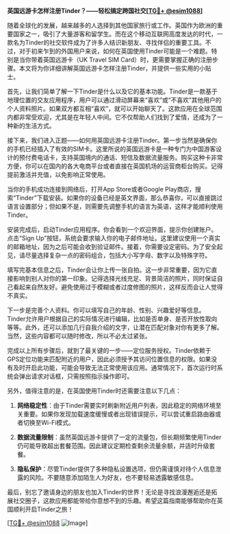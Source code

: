**英国远游卡怎样注册Tinder？——轻松搞定跨国社交[[TG💪+ @esim1088](https://t.me/s/esim1088)]**

随着全球化的发展，越来越多的人选择到其他国家旅行或工作。英国作为欧洲的重要国家之一，吸引了大量游客和留学生。而在这个移动互联网高度发达的时代，一款名为Tinder的社交软件成为了许多人结识新朋友、寻找伴侣的重要工具。不过，对于初来乍到的外国用户来说，如何在英国使用Tinder可能是一个难题。特别是当你带着英国远游卡（UK Travel SIM Card）时，更需要掌握正确的注册步骤。本文将为你详细讲解英国远游卡怎样注册Tinder，并提供一些实用的小贴士。

首先，让我们简单了解一下Tinder是什么以及它的基本功能。Tinder是一款基于地理位置的交友应用程序，用户可以通过滑动屏幕来“喜欢”或“不喜欢”其他用户的个人资料照片。如果双方都互相“喜欢”，就可以开始聊天了。这款应用在全球范围内都非常受欢迎，尤其是在年轻人中间。它不仅帮助人们找到了爱情，还成为了一种新的生活方式。

接下来，我们进入正题——如何用英国远游卡注册Tinder。第一步当然是确保你的手机已经插入了有效的SIM卡。这里所说的英国远游卡是一种专门为中国游客设计的预付费电话卡，支持英国境内的通话、短信及数据流量服务。购买这种卡非常方便，你可以在国内的各大电商平台或者直接在英国机场的运营商柜台购买。记得提前激活并充值，以免影响正常使用。

当你的手机成功连接到网络后，打开App Store或者Google Play商店，搜索“Tinder”下载安装。如果你的设备已经是英文界面，那么恭喜你，可以直接跳过语言设置部分；但如果不是，则需要先调整手机的语言为英语，这样才能顺利使用Tinder。

安装完成后，启动Tinder应用程序。你会看到一个欢迎界面，提示你创建账户。点击“Sign Up”按钮，系统会要求输入你的电子邮件地址。这里建议使用一个真实的邮箱地址，因为之后可能会收到验证邮件。接着，你需要设定密码。为了安全起见，请尽量选择复杂一点的密码组合，包括大小写字母、数字以及特殊字符。

填写完基本信息之后，Tinder会让你上传一张自拍。这一步非常重要，因为它直接影响到别人对你的第一印象。记得选择光线充足、背景简洁的照片，同时保证自己看起来自然友好。避免使用过于模糊或者过度修图的照片，这样反而会让人觉得不真实。

下一步是完善个人资料。你可以填写自己的年龄、性别、兴趣爱好等信息。Tinder允许用户根据自己的实际情况进行编辑，比如是否单身、是否开放性取向等等。此外，还可以添加几行自我介绍的文字，让潜在匹配对象对你有更多了解。当然，这些内容都可以随时修改，所以不必太过紧张。

完成以上所有步骤后，就到了最关键的一步——定位服务授权。Tinder依赖于GPS定位功能来匹配附近的用户，因此必须授予其访问位置信息的权限。如果没有及时开启此功能，可能会导致无法正常使用该应用。通常情况下，首次运行时系统会弹出请求对话框，只需按照指示操作即可。

另外，值得注意的是，在英国使用Tinder时还需要注意以下几点：

1. **网络稳定性**：由于Tinder需要实时刷新附近用户列表，因此稳定的网络环境至关重要。如果你发现加载速度缓慢或者出现错误提示，可以尝试重启路由器或者切换至Wi-Fi模式。
   
2. **数据流量限制**：虽然英国远游卡提供了一定的流量包，但长期频繁使用Tinder仍可能导致超出套餐范围。因此建议定期检查剩余流量余额，并适时升级套餐。

3. **隐私保护**：尽管Tinder提供了多种隐私设置选项，但仍需谨慎对待个人信息泄露的风险。不要随意添加陌生人为好友，也不要轻易透露敏感信息。

最后，别忘了邀请身边的朋友也加入Tinder的世界！无论是寻找浪漫邂逅还是拓展社交圈子，这款应用都能带给你意想不到的乐趣。希望这篇指南能够帮助你在英国顺利开启Tinder之旅！

[[TG💪+ @esim1088](https://t.me/s/esim1088) ![Image](https://i.postimg.cc/4NQfJmqS/Snipaste-2025-05-13-00-14-12.png)]